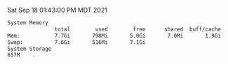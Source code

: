 Sat Sep 18 01:43:00 PM MDT 2021
```bash
System Memory
               total        used        free      shared  buff/cache   available
Mem:           7.7Gi       798Mi       5.0Gi       7.0Mi       1.9Gi       6.5Gi
Swap:          7.6Gi       516Mi       7.1Gi
System Storage
657M	.
```
```bash
